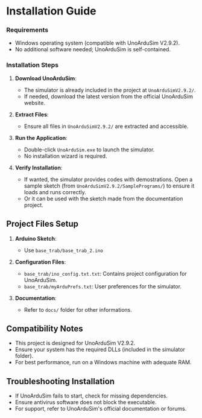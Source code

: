 # Installation Guide

### Requirements
- Windows operating system (compatible with UnoArduSim V2.9.2).
- No additional software needed; UnoArduSim is self-contained.

### Installation Steps
1. **Download UnoArduSim**:
   - The simulator is already included in the project at `UnoArduSimV2.9.2/`.
   - If needed, download the latest version from the official UnoArduSim website.

2. **Extract Files**:
   - Ensure all files in `UnoArduSimV2.9.2/` are extracted and accessible.

3. **Run the Application**:
   - Double-click `UnoArduSim.exe` to launch the simulator.
   - No installation wizard is required.

4. **Verify Installation**:
   - If wanted, the simulator provides codes with demostrations. Open a sample sketch (from `UnoArduSimV2.9.2/SamplePrograms/`) to ensure it loads and runs correctly.
   - Or it can be used with the sketch made from the documentation project.

## Project Files Setup
1. **Arduino Sketch**:
   - Use `base_trab/base_trab_2.ino`

2. **Configuration Files**:
   - `base_trab/ino_config.txt.txt`: Contains project configuration for UnoArduSim.
   - `base_trab/myArduPrefs.txt`: User preferences for the simulator.

3. **Documentation**:
   - Refer to `docs/` folder for other informations.

## Compatibility Notes
- This project is designed for UnoArduSim V2.9.2.
- Ensure your system has the required DLLs (included in the simulator folder).
- For best performance, run on a Windows machine with adequate RAM.

## Troubleshooting Installation
- If UnoArduSim fails to start, check for missing dependencies.
- Ensure antivirus software does not block the executable.
- For support, refer to UnoArduSim's official documentation or forums.